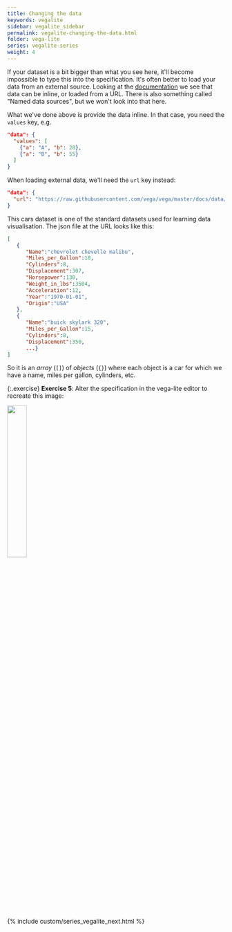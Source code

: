 ```yaml
---
title: Changing the data
keywords: vegalite
sidebar: vegalite_sidebar
permalink: vegalite-changing-the-data.html
folder: vega-lite
series: vegalite-series
weight: 4
---
```

If your dataset is a bit bigger than what you see here, it'll become impossible to type this into the specification. It's often better to load your data from an external source. Looking at the [documentation](https://vega.github.io/vega-lite/docs/data.html) we see that data can be inline, or loaded from a URL. There is also something called "Named data sources", but we won't look into that here.

What we've done above is provide the data inline. In that case, you need the `values` key, e.g.

```json
"data": {
  "values": [
    {"a": "A", "b": 28},
    {"a": "B", "b": 55}
  ]
}
```

When loading external data, we'll need the `url` key instead:

```json
"data": {
  "url": "https://raw.githubusercontent.com/vega/vega/master/docs/data/cars.json"
}
```

This cars dataset is one of the standard datasets used for learning data visualisation. The json file at the URL looks like this:

```json
[
   {
      "Name":"chevrolet chevelle malibu",
      "Miles_per_Gallon":18,
      "Cylinders":8,
      "Displacement":307,
      "Horsepower":130,
      "Weight_in_lbs":3504,
      "Acceleration":12,
      "Year":"1970-01-01",
      "Origin":"USA"
   },
   {
      "Name":"buick skylark 320",
      "Miles_per_Gallon":15,
      "Cylinders":8,
      "Displacement":350,
      ...}
]
```

So it is an _array_ (`[]`) of _objects_ (`{}`) where each object is a car for which we have a name, miles per gallon, cylinders, etc.

{:.exercise}
**Exercise 5**: Alter the specification in the vega-lite editor to recreate this image:

<img src="{{ site.baseurl }}/assets/vegalite-cars-accelerationbympg.png" width="30%" />

{% include custom/series_vegalite_next.html %}
